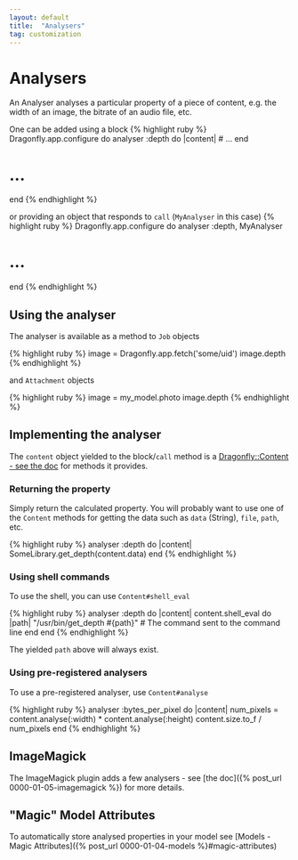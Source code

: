 ```yaml
---
layout: default
title:  "Analysers"
tag: customization
---
```


# Analysers
An Analyser analyses a particular property of a piece of content, e.g. the width of an image, the bitrate of an audio file, etc.

One can be added using a block
{% highlight ruby %}
Dragonfly.app.configure do
  analyser :depth do |content|
    # ...
  end
  # ...
end
{% endhighlight %}

or providing an object that responds to `call` (`MyAnalyser` in this case)
{% highlight ruby %}
Dragonfly.app.configure do
  analyser :depth, MyAnalyser
  # ...
end
{% endhighlight %}

## Using the analyser
The analyser is available as a method to `Job` objects

{% highlight ruby %}
image = Dragonfly.app.fetch('some/uid')
image.depth
{% endhighlight %}

and `Attachment` objects

{% highlight ruby %}
image = my_model.photo
image.depth
{% endhighlight %}

## Implementing the analyser
The `content` object yielded to the block/`call` method is a <a href="http://rdoc.info/github/markevans/dragonfly/Dragonfly/Content" target="_blank">Dragonfly::Content - see the doc</a> for methods it provides.

### Returning the property
Simply return the calculated property. You will probably want to use one of the `Content` methods for getting the data such as `data` (String), `file`, `path`, etc.

{% highlight ruby %}
analyser :depth do |content|
  SomeLibrary.get_depth(content.data)
end
{% endhighlight %}

### Using shell commands
To use the shell, you can use `Content#shell_eval`

{% highlight ruby %}
analyser :depth do |content|
  content.shell_eval do |path|
    "/usr/bin/get_depth #{path}"  # The command sent to the command line
  end
end
{% endhighlight %}

The yielded `path` above will always exist.

### Using pre-registered analysers
To use a pre-registered analyser, use `Content#analyse`

{% highlight ruby %}
analyser :bytes_per_pixel do |content|
  num_pixels = content.analyse(:width) * content.analyse(:height)
  content.size.to_f / num_pixels
end
{% endhighlight %}

## ImageMagick
The ImageMagick plugin adds a few analysers - see [the doc]({% post_url 0000-01-05-imagemagick %}) for more details.

## "Magic" Model Attributes
To automatically store analysed properties in your model see [Models - Magic Attributes]({% post_url 0000-01-04-models %}#magic-attributes)
